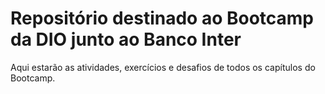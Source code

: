 # Repositório destinado ao Bootcamp da DIO junto ao Banco Inter

Aqui estarão as atividades, exercícios e desafios de todos os capítulos do Bootcamp.